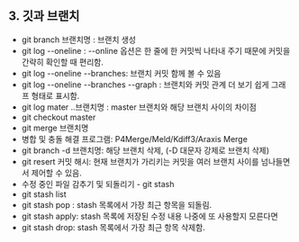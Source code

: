 ## 3. 깃과 브랜치
* git branch 브랜치명 : 브랜치 생성
* git log --oneline : --online 옵션은 한 줄에 한 커밋씩 나타내 주기 때문에 커밋을 간략히 확인할 때 편리함.
* git log --oneline --branches: 브랜치 커밋 함께 볼 수 있음
* git log --oneline --branches --graph : 브랜치와 커밋 관계 더 보기 쉽게 그래프 형태로 표시함.
* git log mater ..브랜치명 : master 브랜치와 해당 브랜치 사이의 차이점
* git checkout master 
* git merge 브랜치명 
* 병합 및 충돌 해결 프로그램: P4Merge/Meld/Kdiff3/Araxis Merge
* git branch -d 브랜치명: 해당 브랜치 삭제, (-D 대문자 강제로 브랜치 삭제)
* git resert 커밋 해시: 현재 브랜치가 가리키는 커밋을 여러 브랜치 사이를 넘나들면서 제어할 수 있음.
* 수정 중인 파일 감추기 및 되돌리기 - git stash
* git stash list
* git stash pop : stash 목록에서 가장 최근 항목을 되돌림.
* git stash apply: stash 목록에 저장된 수정 내용 나중에 또 사용할지 모른다면
* git stash drop: stash 목록에서 가장 최근 항목 삭제함.
